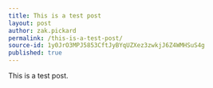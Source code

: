 ```yaml
---
title: This is a test post
layout: post
author: zak.pickard
permalink: /this-is-a-test-post/
source-id: 1y0JrO3MPJ5853CftJyBYqUZXez3zwkjJ6Z4WMHSuS4g
published: true
---
```

This is a test post. 

